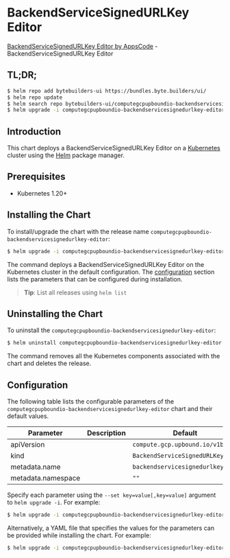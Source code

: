# BackendServiceSignedURLKey Editor

[BackendServiceSignedURLKey Editor by AppsCode](https://byte.builders) - BackendServiceSignedURLKey Editor

## TL;DR;

```bash
$ helm repo add bytebuilders-ui https://bundles.byte.builders/ui/
$ helm repo update
$ helm search repo bytebuilders-ui/computegcpupboundio-backendservicesignedurlkey-editor --version=v0.4.18
$ helm upgrade -i computegcpupboundio-backendservicesignedurlkey-editor bytebuilders-ui/computegcpupboundio-backendservicesignedurlkey-editor -n default --create-namespace --version=v0.4.18
```

## Introduction

This chart deploys a BackendServiceSignedURLKey Editor on a [Kubernetes](http://kubernetes.io) cluster using the [Helm](https://helm.sh) package manager.

## Prerequisites

- Kubernetes 1.20+

## Installing the Chart

To install/upgrade the chart with the release name `computegcpupboundio-backendservicesignedurlkey-editor`:

```bash
$ helm upgrade -i computegcpupboundio-backendservicesignedurlkey-editor bytebuilders-ui/computegcpupboundio-backendservicesignedurlkey-editor -n default --create-namespace --version=v0.4.18
```

The command deploys a BackendServiceSignedURLKey Editor on the Kubernetes cluster in the default configuration. The [configuration](#configuration) section lists the parameters that can be configured during installation.

> **Tip**: List all releases using `helm list`

## Uninstalling the Chart

To uninstall the `computegcpupboundio-backendservicesignedurlkey-editor`:

```bash
$ helm uninstall computegcpupboundio-backendservicesignedurlkey-editor -n default
```

The command removes all the Kubernetes components associated with the chart and deletes the release.

## Configuration

The following table lists the configurable parameters of the `computegcpupboundio-backendservicesignedurlkey-editor` chart and their default values.

|     Parameter      | Description |                   Default                   |
|--------------------|-------------|---------------------------------------------|
| apiVersion         |             | <code>compute.gcp.upbound.io/v1beta1</code> |
| kind               |             | <code>BackendServiceSignedURLKey</code>     |
| metadata.name      |             | <code>backendservicesignedurlkey</code>     |
| metadata.namespace |             | <code>""</code>                             |


Specify each parameter using the `--set key=value[,key=value]` argument to `helm upgrade -i`. For example:

```bash
$ helm upgrade -i computegcpupboundio-backendservicesignedurlkey-editor bytebuilders-ui/computegcpupboundio-backendservicesignedurlkey-editor -n default --create-namespace --version=v0.4.18 --set apiVersion=compute.gcp.upbound.io/v1beta1
```

Alternatively, a YAML file that specifies the values for the parameters can be provided while
installing the chart. For example:

```bash
$ helm upgrade -i computegcpupboundio-backendservicesignedurlkey-editor bytebuilders-ui/computegcpupboundio-backendservicesignedurlkey-editor -n default --create-namespace --version=v0.4.18 --values values.yaml
```
